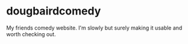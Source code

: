 # dougbairdcomedy
My friends comedy website. I'm slowly but surely making it usable and worth checking out.
